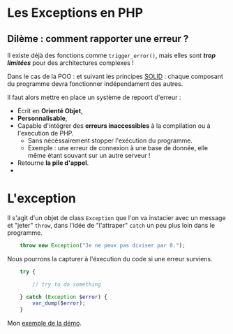 # Les Exceptions en PHP

## Dilème : comment rapporter une erreur ?

Il existe déjà des fonctions comme `trigger_error()`, mais elles sont **_trop limitées_** pour des architectures complexes !

Dans le cas de la POO : et suivant les principes [SOLID](https://fr.wikipedia.org/wiki/SOLID_(informatique)) : chaque composant du programme devra fonctionner indépendament des autres.

Il faut alors mettre en place un système de repoort d'erreur :

-   Écrit en **Orienté Objet**,
-   **Personnalisable**,
-   Capable d'intégrer des **erreurs inaccessibles** à la compilation ou à l'execution de PHP.
    -   Sans nécéssairement stopper l'exécution du programme.
    -   Exemple : une erreur de connexion à une base de donnée, elle même étant souvant sur un autre serveur !
-   Retourne **la pile d'appel**.
-   

# L'exception

Il s'agit d'un objet de class `Exception` que l'on va instacier avec un message et "jeter" `throw`, dans l'idée de 
"l'attraper" `catch` un peu plus loin dans le programme.

```php 
    throw new Exception("Je ne peux pas diviser par 0.");
```

Nous pourrons la capturer à l'éxecution du code si une erreur surviens.


```php 
    try {

        // try to do something

    } catch (Exception $error) {
        var_dump($error);
    }
```



Mon [exemple de la démo](exemple.php).
